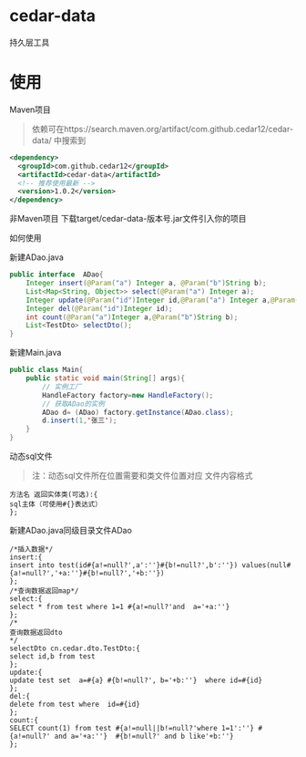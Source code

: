 # cedar-data
持久层工具

# 使用
Maven项目
> 依赖可在https://search.maven.org/artifact/com.github.cedar12/cedar-data/ 中搜索到
```xml
<dependency>
  <groupId>com.github.cedar12</groupId>
  <artifactId>cedar-data</artifactId>
  <!-- 推荐使用最新 -->
  <version>1.0.2</version>
</dependency>
```
非Maven项目
下载target/cedar-data-版本号.jar文件引入你的项目

如何使用

新建ADao.java
```java
public interface  ADao{
    Integer insert(@Param("a") Integer a, @Param("b")String b);
    List<Map<String, Object>> select(@Param("a") Integer a);
    Integer update(@Param("id")Integer id,@Param("a") Integer a,@Param("b") String b);
    Integer del(@Param("id")Integer id);
    int count(@Param("a")Integer a,@Param("b")String b);
    List<TestDto> selectDto();
}

```
新建Main.java
```java
public class Main{
    public static void main(String[] args){
        // 实例工厂
        HandleFactory factory=new HandleFactory();
        // 获取ADao的实例
        ADao d= (ADao) factory.getInstance(ADao.class);
        d.insert(1,'张三');
    }
}
```
动态sql文件
>注：动态sql文件所在位置需要和类文件位置对应
文件内容格式
```
方法名 返回实体类(可选):{
sql主体（可使用#{}表达式）
};
```
新建ADao.java同级目录文件ADao
```
/*插入数据*/
insert:{
insert into test(id#{a!=null?',a':''}#{b!=null?',b':''}) values(null#{a!=null?','+a:''}#{b!=null?','+b:''})
};
/*查询数据返回map*/
select:{
select * from test where 1=1 #{a!=null?'and  a='+a:''}
};
/*
查询数据返回dto
*/
selectDto cn.cedar.dto.TestDto:{
select id,b from test
};
update:{
update test set  a=#{a} #{b!=null?', b='+b:''}  where id=#{id}
};
del:{
delete from test where  id=#{id}
};
count:{
SELECT count(1) from test #{a!=null||b!=null?'where 1=1':''} #{a!=null?' and a='+a:''}  #{b!=null?' and b like'+b:''}
};
```